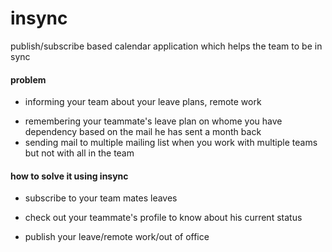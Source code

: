 # insync
publish/subscribe based calendar application which helps the team to be in sync

#### problem
+ informing your team about your leave plans, remote work 
- remembering your teammate's leave plan on whome you have dependency based on the mail he has sent a month back
- sending mail to multiple mailing list when you work with multiple teams but not with all in the team

#### how to solve it using insync
+ subscribe to your team mates leaves
- check out your teammate's profile to know about his current status
+ publish your leave/remote work/out of office